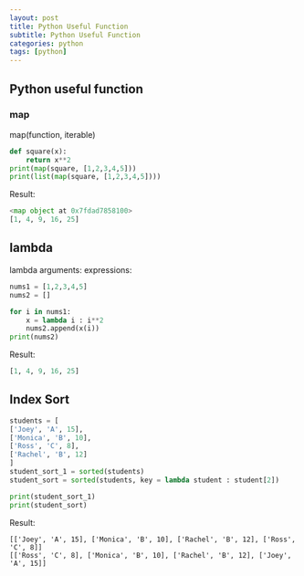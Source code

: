 ```yaml
---
layout: post
title: Python Useful Function
subtitle: Python Useful Function
categories: python
tags: [python]
---
```


## Python useful function

### map

map(function, iterable)

```python
def square(x):
    return x**2
print(map(square, [1,2,3,4,5]))
print(list(map(square, [1,2,3,4,5])))
```

Result:

```python
<map object at 0x7fdad7858100>
[1, 4, 9, 16, 25]
```

## lambda

lambda arguments: expressions:

```python
nums1 = [1,2,3,4,5]
nums2 = []

for i in nums1:
    x = lambda i : i**2
    nums2.append(x(i))
print(nums2)
```

Result:

```python
[1, 4, 9, 16, 25]
```

## Index Sort

```python
students = [
['Joey', 'A', 15],
['Monica', 'B', 10],
['Ross', 'C', 8],
['Rachel', 'B', 12]
]
student_sort_1 = sorted(students)
student_sort = sorted(students, key = lambda student : student[2])

print(student_sort_1)
print(student_sort)
```

Result:

```python3
[['Joey', 'A', 15], ['Monica', 'B', 10], ['Rachel', 'B', 12], ['Ross', 'C', 8]]
[['Ross', 'C', 8], ['Monica', 'B', 10], ['Rachel', 'B', 12], ['Joey', 'A', 15]]
```
